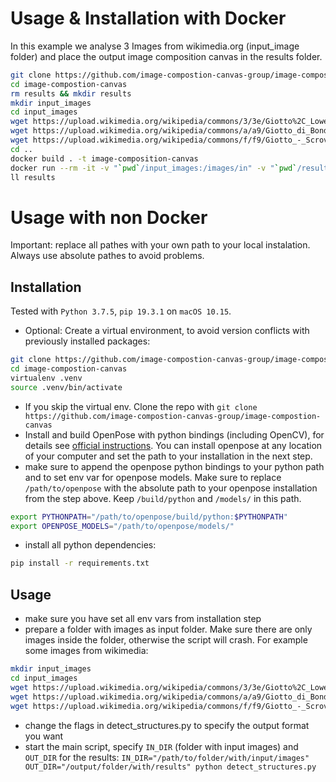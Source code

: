 # Usage & Installation with Docker
In this example we analyse 3 Images from wikimedia.org (input_image folder) and place the output image composition canvas in the results folder.
```bash
git clone https://github.com/image-compostion-canvas-group/image-compostion-canvas
cd image-compostion-canvas
rm results && mkdir results
mkdir input_images
cd input_images
wget https://upload.wikimedia.org/wikipedia/commons/3/3e/Giotto%2C_Lower_Church_Assisi%2C_The_Visitation_01.jpg
wget https://upload.wikimedia.org/wikipedia/commons/a/a9/Giotto_di_Bondone_009.jpg
wget https://upload.wikimedia.org/wikipedia/commons/f/f9/Giotto_-_Scrovegni_-_-18-_-_Adoration_of_the_Magi.jpg
cd ..
docker build . -t image-composition-canvas
docker run --rm -it -v "`pwd`/input_images:/images/in" -v "`pwd`/results:/images/out" image-composition-canvas
ll results
```

# Usage with non Docker
Important: replace all pathes with your own path to your local instalation. Always use absolute pathes to avoid problems.
## Installation
Tested with `Python 3.7.5`, `pip 19.3.1` on `macOS 10.15`.

* Optional: Create a virtual environment, to avoid version conflicts with previously installed packages:
```bash
git clone https://github.com/image-compostion-canvas-group/image-compostion-canvas
cd image-compostion-canvas
virtualenv .venv
source .venv/bin/activate
``` 
* If you skip the virtual env. Clone the repo with `git clone https://github.com/image-compostion-canvas-group/image-compostion-canvas`
* Install and build OpenPose with python bindings (including OpenCV), for details see [official instructions](https://github.com/CMU-Perceptual-Computing-Lab/openpose/blob/master/doc/installation.md#installation). You can install openpose at any location of your computer and set the path to your installation in the next step.
* make sure to append the openpose python bindings to your python path and to set env var for openpose models. Make sure to replace `/path/to/openpose` with the absolute path to your openpose installation from the step above. Keep `/build/python` and `/models/` in this path.
```bash
export PYTHONPATH="/path/to/openpose/build/python:$PYTHONPATH"
export OPENPOSE_MODELS="/path/to/openpose/models/"
```
* install all python dependencies:
```bash
pip install -r requirements.txt
```

## Usage
* make sure you have set all env vars from installation step
* prepare a folder with images as input folder. Make sure there are only images inside the folder, otherwise the script will crash. For example some images from wikimedia:
```bash
mkdir input_images
cd input_images
wget https://upload.wikimedia.org/wikipedia/commons/3/3e/Giotto%2C_Lower_Church_Assisi%2C_The_Visitation_01.jpg
wget https://upload.wikimedia.org/wikipedia/commons/a/a9/Giotto_di_Bondone_009.jpg
wget https://upload.wikimedia.org/wikipedia/commons/f/f9/Giotto_-_Scrovegni_-_-18-_-_Adoration_of_the_Magi.jpg
```
* change the flags in detect_structures.py to specify the output format you want
* start the main script, specify `IN_DIR` (folder with input images) and `OUT_DIR` for the results: `IN_DIR="/path/to/folder/with/input/images" OUT_DIR="/output/folder/with/results" python detect_structures.py`
